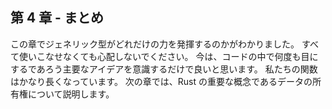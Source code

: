 ## 第 4 章 - まとめ

この章でジェネリック型がどれだけの力を発揮するのかがわかりました。
すべて使いこなせなくても心配しないでください。
今は、コードの中で何度も目にするであろう主要なアイデアを意識するだけで良いと思います。
私たちの関数はかなり長くなっています。 次の章では、Rust
の重要な概念であるデータの所有権について説明します。

